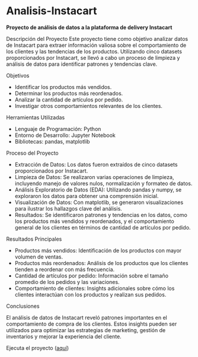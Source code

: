 # Analisis-Instacart
__Proyecto de análisis de datos a la plataforma de delivery Instacart__

Descripción del Proyecto
Este proyecto tiene como objetivo analizar datos de Instacart para extraer información valiosa sobre el comportamiento de los clientes y las tendencias de los productos. Utilizando cinco datasets proporcionados por Instacart, se llevó a cabo un proceso de limpieza y análisis de datos para identificar patrones y tendencias clave.

Objetivos
- Identificar los productos más vendidos.
- Determinar los productos más reordenados.
- Analizar la cantidad de artículos por pedido.
- Investigar otros comportamientos relevantes de los clientes.
  
Herramientas Utilizadas
- Lenguaje de Programación: Python
- Entorno de Desarrollo: Jupyter Notebook
- Bibliotecas: pandas, matplotlib

Proceso del Proyecto
- Extracción de Datos: Los datos fueron extraídos de cinco datasets proporcionados por Instacart.
- Limpieza de Datos: Se realizaron varias operaciones de limpieza, incluyendo manejo de valores nulos, normalización y formateo de datos.
- Análisis Exploratorio de Datos (EDA): Utilizando pandas y numpy, se exploraron los datos para obtener una comprensión inicial.
- Visualización de Datos: Con matplotlib, se generaron visualizaciones para ilustrar los hallazgos clave del análisis.
- Resultados: Se identificaron patrones y tendencias en los datos, como los productos más vendidos y reordenados, y el comportamiento general de los clientes en términos de cantidad de artículos por pedido.

Resultados Principales
- Productos más vendidos: Identificación de los productos con mayor volumen de ventas.
- Productos más reordenados: Análisis de los productos que los clientes tienden a reordenar con más frecuencia.
- Cantidad de artículos por pedido: Información sobre el tamaño promedio de los pedidos y las variaciones.
- Comportamiento de clientes: Insights adicionales sobre cómo los clientes interactúan con los productos y realizan sus pedidos.

Conclusiones

El análisis de datos de Instacart reveló patrones importantes en el comportamiento de compra de los clientes. Estos insights pueden ser utilizados para optimizar las estrategias de marketing, gestión de inventarios y mejorar la experiencia del cliente.

Ejecuta el proyecto ([aquí](https://github.com/BastianLQ/Analisis-Instacart/blob/main/An%C3%A1lisis%20Instacart.ipynb))
